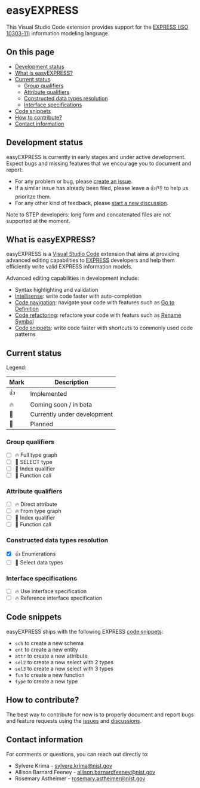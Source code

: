 # easyEXPRESS

This Visual Studio Code extension provides support for the [EXPRESS (ISO 10303-11)](https://www.iso.org/standard/38047.html) information modeling language.

## On this page

- [Development status](#development-status)
- [What is easyEXPRESS?](#what-is-easyexpress)
- [Current status](#current-status)
  - [Group qualifiers](#group-qualifiers)
  - [Attribute qualifiers](#attribute-qualifiers)
  - [Constructed data types resolution](#constructed-data-types-resolution)
  - [Interface specifications](#interface-specifications)
- [Code snippets](#code-snippets)
- [How to contribute?](#how-to-contribute)
- [Contact information](#contact-information)

## Development status

easyEXPRESS is currently in early stages and under active development. Expect bugs and missing features that we encourage you to document and report:

- For any problem or bug, please [create an issue](https://github.com/usnistgov/easyexpress-public/issues).
- If a similar issue has already been filed, please leave a :thumbsup:/:thumbsdown: to help us prioritze them.
- For any other kind of feedback, please [start a new discussion](https://github.com/usnistgov/easyexpress-public/discussions).

Note to STEP developers: long form and concatenated files are not supported at the moment.

## What is easyEXPRESS?

easyEXPRESS is a [Visual Studio Code](https://code.visualstudio.com/) extension that aims at providing advanced editing capabilities to [EXPRESS](https://www.iso.org/standard/38047.html) developers and help them efficiently write valid EXPRESS information models.

Advanced editing capabilities in development include:

- Syntax highlighting and validation
- [Intellisense](https://code.visualstudio.com/docs/editor/intellisense): write code faster with auto-completion
- [Code navigation](https://code.visualstudio.com/docs/editor/editingevolved): navigate your code with features such as [Go to Definition](https://code.visualstudio.com/Docs/editor/editingevolved#_go-to-definition)
- [Code refactoring](https://code.visualstudio.com/docs/editor/refactoring): refactore your code with featurs such as [Rename Symbol](https://code.visualstudio.com/docs/editor/refactoring#_rename-symbol)
- [Code snippets](https://code.visualstudio.com/docs/editor/userdefinedsnippets): write code faster with shortcuts to commonly used code patterns

## Current status


Legend:

| Mark | Description |
| --- | --- |
| 👍 | Implemented|
| 🔥 | Coming soon / in beta |
| 🏃 | Currently under development|
| 📅 | Planned |


### Group qualifiers
- [ ] 🔥 Full type graph 
- [ ] 🏃 SELECT type
- [ ] 🏃 Index qualifier
- [ ] 📆 Function call

### Attribute qualifiers
- [ ] 🔥 Direct attribute
- [ ] 🔥 From type graph
- [ ] 🏃 Index qualifier
- [ ] 📆 Function call

### Constructed data types resolution
- [x] 👍 Enumerations
- [ ] 🏃 Select data types

### Interface specifications
- [ ] 🔥 Use interface specification
- [ ] 🔥 Reference interface specification

## Code snippets

easyEXPRESS ships with the following EXPRESS [code snippets](https://code.visualstudio.com/docs/editor/userdefinedsnippets):

- `sch` to create a new schema
- `ent` to create a new entity
- `attr` to create a new attribute
- `sel2` to create a new select with 2 types
- `sel3` to create a new select with 3 types
- `fun` to create a new function
- `type` to create a new type

## How to contribute?

The best way to contribute for now is to properly document and report bugs and feature requests using the [issues](https://github.com/usnistgov/easyexpress-public/issues) and [discussions](https://github.com/usnistgov/easyexpress-public/discussions).

## Contact information

For comments or questions, you can reach out directly to:

- Sylvere Krima - sylvere.krima@nist.gov
- Allison Barnard Feeney - allison.barnardfeeney@nist.gov
- Rosemary Astheimer - rosemary.astheimer@nist.gov
